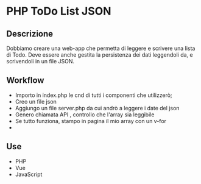 PHP ToDo List JSON
===

## Descrizione
Dobbiamo creare una web-app che permetta di leggere e scrivere una lista di Todo.
Deve essere anche gestita la persistenza dei dati leggendoli da, e scrivendoli in un file JSON.

## Workflow
- Importo in index.php le cnd di tutti i componenti che utilizzerò;
- Creo un file json
- Aggiungo un file server.php da cui andrò a leggere i date del json
- Genero chiamata API , controllo che l'array sia leggibile 
- Se tutto funziona, stampo in pagina il mio array con un v-for
-

## Use
- PHP
- Vue
- JavaScript




